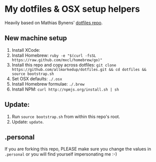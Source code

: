My dotfiles & OSX setup helpers
===============================

Heavily based on Mathias Bynens' [dotfiles repo](https://github.com/mathiasbynens/dotfiles).

New machine setup
-----------------

1. Install XCode:
2. Install Homebrew: `ruby -e "$(curl -fsSL https://raw.github.com/mxcl/homebrew/go)"`
3. Install this repo and copy across dotfiles: `git clone https://github.com/allmarkedup/dotfiles.git && cd dotfiles && source bootstrap.sh`
4. Set OSX defaults: `./.osx`
5. Install Homebrew formulae: `./.brew`
6. Install NPM: `curl http://npmjs.org/install.sh | sh`

Update:
-------

1. Run `source bootstrap.sh` from within this repo's root.
2. Update: `update`.

.personal
----------

If you are forking this repo, PLEASE make sure you change the values in `.personal` or you will find yourself impersonating me :-) 

